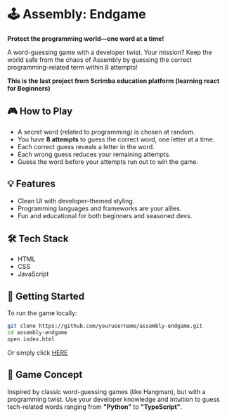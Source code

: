 # 🕹️ Assembly: Endgame

**Protect the programming world—one word at a time!**

A word-guessing game with a developer twist. Your mission? Keep the world safe from the chaos of Assembly by guessing the correct programming-related term within 8 attempts!

**This is the last project from Scrimba education platform (learning react for Beginners)**

## 🎮 How to Play

- A secret word (related to programming) is chosen at random.
- You have **8 attempts** to guess the correct word, one letter at a time.
- Each correct guess reveals a letter in the word.
- Each wrong guess reduces your remaining attempts.
- Guess the word before your attempts run out to win the game.

## 💡 Features

- Clean UI with developer-themed styling.
- Programming languages and frameworks are your allies.
- Fun and educational for both beginners and seasoned devs.

## 🛠️ Tech Stack

- HTML
- CSS
- JavaScript

## 🚀 Getting Started

To run the game locally:

```bash
git clone https://github.com/yourusername/assembly-endgame.git
cd assembly-endgame
open index.html
```

Or simply click [HERE](https://assembly0endgame.netlify.app/)

## 🧠 Game Concept

Inspired by classic word-guessing games (like Hangman), but with a programming twist. Use your developer knowledge and intuition to guess tech-related words ranging from **"Python"** to **"TypeScript"**.
